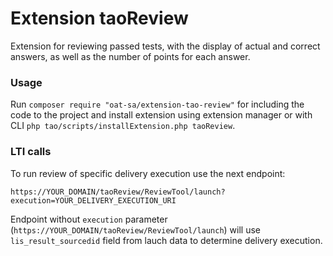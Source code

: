 # Extension taoReview

Extension for reviewing passed tests, with the display of actual and correct answers, as well as the number of points for each answer.

### Usage

Run `composer require "oat-sa/extension-tao-review"` for including the code to the project and install extension using extension manager or with CLI `php tao/scripts/installExtension.php taoReview`. 

### LTI calls

To run review of specific delivery execution use the next endpoint:
```
https://YOUR_DOMAIN/taoReview/ReviewTool/launch?execution=YOUR_DELIVERY_EXECUTION_URI
```

Endpoint without `execution` parameter (`https://YOUR_DOMAIN/taoReview/ReviewTool/launch`) will use `lis_result_sourcedid` field from lauch data to determine delivery execution.
